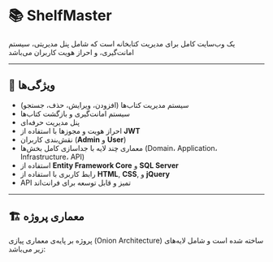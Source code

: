 # 📚 ShelfMaster

یک وب‌سایت کامل برای مدیریت کتابخانه است که شامل پنل مدیریتی، سیستم امانت‌گیری، و احراز هویت کاربران می‌باشد

---

## 🚀 ویژگی‌ها

- سیستم مدیریت کتاب‌ها (افزودن، ویرایش، حذف، جستجو)
- سیستم امانت‌گیری و بازگشت کتاب‌ها
- پنل مدیریت حرفه‌ای
- احراز هویت و مجوزها با استفاده از **JWT**
- نقش‌بندی کاربران (**Admin** و **User**)
- معماری چند لایه با جداسازی کامل بخش‌ها (Domain، Application، Infrastructure، API)
- استفاده از **Entity Framework Core** و **SQL Server**
- رابط کاربری با استفاده از **HTML**, **CSS**, و **jQuery**
- API تمیز و قابل توسعه برای فرانت‌اند

---

## 🏗️ معماری پروژه

پروژه بر پایه‌ی معماری پیازی (Onion Architecture) ساخته شده است و شامل لایه‌های زیر می‌باشد:

